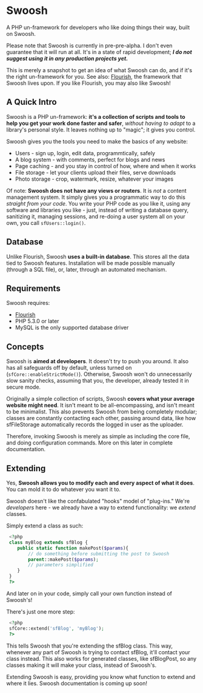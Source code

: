 Swoosh
======

A PHP un-framework for developers who like doing things their way, built on Swoosh.

Please note that Swoosh is currently in pre-pre-alpha. I don't even guarantee that it will run at
all. It's in a state of rapid development; ***I do not suggest using it in any production
projects yet.***

This is merely a snapshot to get an idea of what Swoosh can do, and if it's the right un-framework
for you. See also: [Flourish](http://flourishlib.com), the framework that Swoosh lives upon. If you
like Flourish, you may also like Swoosh!

## A Quick Intro

Swoosh is a PHP un-framework: **it's a collection of scripts and tools to help you get your work done
faster and safer**, *without having to adapt* to a library's personal style. It leaves nothing up
to "magic"; it gives you control.

Swoosh gives you the tools you need to make the basics of any website:

* Users - sign up, login, edit data, programmtically, safely
* A blog system - with comments, perfect for blogs and news
* Page caching - and you stay in control of how, where and when it works
* File storage - let your clients upload their files, serve downloads
* Photo storage - crop, watermark, resize, whatever your images

Of note: **Swoosh does not have any views or routers**. It is *not* a content management system. 
It simply gives you a programmatic way to do this *straight from your code*. You write your PHP
code as you like it, using any software and libraries you like - just, instead of writing a
database query, sanitizing it, managing sessions, and re-doing a user system all on your own, you 
call ``sfUsers::login()``.

## Database

Unlike Flourish, Swoosh **uses a built-in database**. This stores all the data tied to Swoosh
features. Installation will be made possible manually (through a SQL file), or, later, through
an automated mechanism.

## Requirements

Swoosh requires:
* [Flourish](http://flourishlib.com)
* PHP 5.3.0 or later
* MySQL is the only supported database driver

## Concepts

Swoosh is **aimed at developers**. It doesn't try to push you around. It also has all safeguards
off by default, unless turned on (``sfCore::enableStrictMode()``). Otherwise, Swoosh won't do
unnecessarily slow sanity checks, assuming that you, the developer, already tested it in secure
mode.

Originally a simple collection of scripts, Swoosh **covers what your average website might need**.
It isn't meant to be all-encompassing, and isn't meant to be minimalist. This also prevents Swoosh
from being completely modular; classes are constantly contacting each other, passing around data,
like how sfFileStorage automatically records the logged in user as the uploader.

Therefore, invoking Swoosh is merely as simple as including the core file, and doing configuration
commands. More on this later in complete documentation.

## Extending 

Yes, **Swoosh allows you to modify each and every aspect of what it does**. You can mold it to do
whatever you want it to.

Swoosh doesn't like the confabulated "hooks" model of "plug-ins." We're *developers* here - we
already have a way to extend functionality: we *extend* classes.

Simply extend a class as such:

```php
 <?php
 class myBlog extends sfBlog {
 	public static function makePost($params){
 		// do something before submitting the post to Swoosh
 		parent::makePost($params);
 		// parameters simplified
 	}
 }
 ?>
```

And later on in your code, simply call your own function instead of Swoosh's!

There's just one more step:

```php
 <?php
 sfCore::extend('sfBlog', 'myBlog');
 ?>
```

This tells Swoosh that you're extending the sfBlog class. This way, whenever any part of Swoosh
is trying to contact sfBlog, it'll contact your class instead. This also works for generated
classes, like sfBlogPost, so any classes making it will make your class, instead of Swoosh's.

Extending Swoosh is easy, providing you know what function to extend and where it lies. Swoosh
documentation is coming up soon!